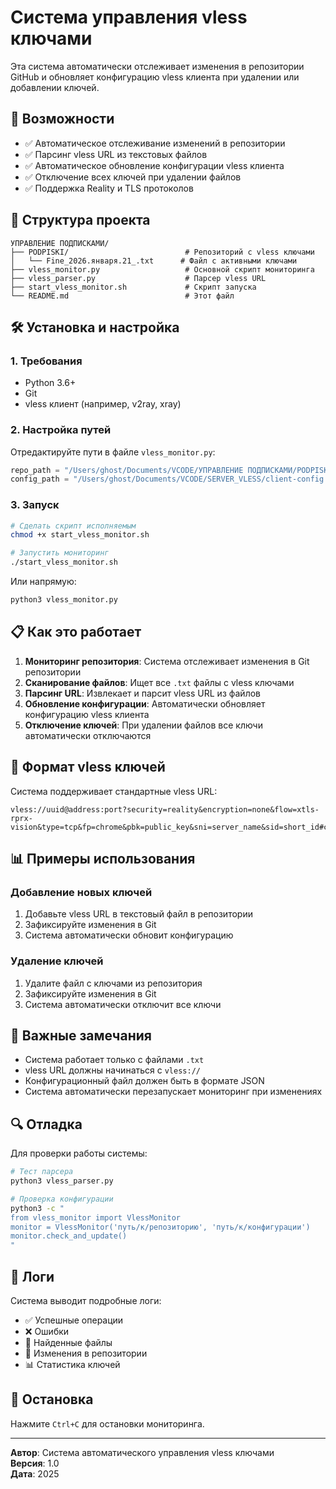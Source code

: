 # Система управления vless ключами

Эта система автоматически отслеживает изменения в репозитории GitHub и обновляет конфигурацию vless клиента при удалении или добавлении ключей.

## 🚀 Возможности

- ✅ Автоматическое отслеживание изменений в репозитории
- ✅ Парсинг vless URL из текстовых файлов
- ✅ Автоматическое обновление конфигурации vless клиента
- ✅ Отключение всех ключей при удалении файлов
- ✅ Поддержка Reality и TLS протоколов

## 📁 Структура проекта

```
УПРАВЛЕНИЕ ПОДПИСКАМИ/
├── PODPISKI/                          # Репозиторий с vless ключами
│   └── Fine_2026.января.21_.txt      # Файл с активными ключами
├── vless_monitor.py                   # Основной скрипт мониторинга
├── vless_parser.py                    # Парсер vless URL
├── start_vless_monitor.sh             # Скрипт запуска
└── README.md                          # Этот файл
```

## 🛠 Установка и настройка

### 1. Требования

- Python 3.6+
- Git
- vless клиент (например, v2ray, xray)

### 2. Настройка путей

Отредактируйте пути в файле `vless_monitor.py`:

```python
repo_path = "/Users/ghost/Documents/VCODE/УПРАВЛЕНИЕ ПОДПИСКАМИ/PODPISKI"
config_path = "/Users/ghost/Documents/VCODE/SERVER_VLESS/client-config.json"
```

### 3. Запуск

```bash
# Сделать скрипт исполняемым
chmod +x start_vless_monitor.sh

# Запустить мониторинг
./start_vless_monitor.sh
```

Или напрямую:

```bash
python3 vless_monitor.py
```

## 📋 Как это работает

1. **Мониторинг репозитория**: Система отслеживает изменения в Git репозитории
2. **Сканирование файлов**: Ищет все `.txt` файлы с vless ключами
3. **Парсинг URL**: Извлекает и парсит vless URL из файлов
4. **Обновление конфигурации**: Автоматически обновляет конфигурацию vless клиента
5. **Отключение ключей**: При удалении файлов все ключи автоматически отключаются

## 🔧 Формат vless ключей

Система поддерживает стандартные vless URL:

```
vless://uuid@address:port?security=reality&encryption=none&flow=xtls-rprx-vision&type=tcp&fp=chrome&pbk=public_key&sni=server_name&sid=short_id#comment
```

## 📊 Примеры использования

### Добавление новых ключей

1. Добавьте vless URL в текстовый файл в репозитории
2. Зафиксируйте изменения в Git
3. Система автоматически обновит конфигурацию

### Удаление ключей

1. Удалите файл с ключами из репозитория
2. Зафиксируйте изменения в Git
3. Система автоматически отключит все ключи

## 🚨 Важные замечания

- Система работает только с файлами `.txt`
- vless URL должны начинаться с `vless://`
- Конфигурационный файл должен быть в формате JSON
- Система автоматически перезапускает мониторинг при изменениях

## 🔍 Отладка

Для проверки работы системы:

```bash
# Тест парсера
python3 vless_parser.py

# Проверка конфигурации
python3 -c "
from vless_monitor import VlessMonitor
monitor = VlessMonitor('путь/к/репозиторию', 'путь/к/конфигурации')
monitor.check_and_update()
"
```

## 📝 Логи

Система выводит подробные логи:
- ✅ Успешные операции
- ❌ Ошибки
- 📁 Найденные файлы
- 🔄 Изменения в репозитории
- 📊 Статистика ключей

## 🛑 Остановка

Нажмите `Ctrl+C` для остановки мониторинга.

---

**Автор**: Система автоматического управления vless ключами  
**Версия**: 1.0  
**Дата**: 2025
